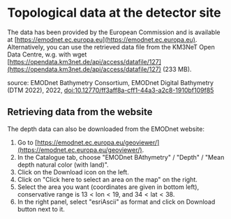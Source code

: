 # Topological data at the detector site

The data has been provided by the European Commission and is available at [https://emodnet.ec.europa.eu](https://emodnet.ec.europa.eu). Alternatively, you can use the retrieved data file from the KM3NeT Open Data Centre, w.g. with wget [https://opendata.km3net.de/api/access/datafile/127](https://opendata.km3net.de/api/access/datafile/127) (233 MB).

source: EMODnet Bathymetry Consortium, EMODnet Digital Bathymetry (DTM 2022), 2022, [doi:10.12770/ff3aff8a-cff1-44a3-a2c8-1910bf109f85](doi:10.12770/ff3aff8a-cff1-44a3-a2c8-1910bf109f85)

## Retrieving data from the website

The depth data can also be downloaded from the EMODnet website:

1. Go to [https://emodnet.ec.europa.eu/geoviewer/](https://emodnet.ec.europa.eu/geoviewer/).
2. In the Catalogue tab, choose "EMODnet BAthymetry" / "Depth" / "Mean depth natural color (with land)".
3. Click on the Download icon on the left.
4. Click on "Click here to select an area on the map" on the right.
5. Select the area you want (coordinates are given in bottom left), conservative range is $13<\text{lon}<19$, and $34<\text{lat}<38$.
6. In the right panel, select "esriAscii" as format and click on Download button next to it.
